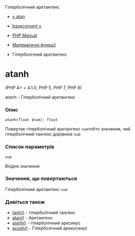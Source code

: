 Гіперболічний арктангенс

-   [« atan](function.atan.md)
    
-   [baseconvert »](function.base-convert.html)
    
-   [PHP Manual](index.md)
    
-   [Математичні функції](ref.math.md)
    
-   Гіперболічний арктангенс
    

# atanh

(PHP 4> = 4.1.0, PHP 5, PHP 7, PHP 8)

atanh - Гіперболічний арктангенс

### Опис

```methodsynopsis
atanh(float $num): float
```

Повертає гіперболічний арктангенс `num`тобто значення, чий гіперболічний тангенс дорівнює `num`

### Список параметрів

`num`

Вхідне значення

### Значення, що повертаються

Гіперболічний арктангенс `num`

### Дивіться також

-   [tanh()](function.tanh.md) - гіперболічний тангенс
-   [atan()](function.atan.md) - Арктангенс
-   [asinh()](function.asinh.md) - гіперболічний арксинус
-   [acosh()](function.acosh.md) - Гіперболічний арккосинус